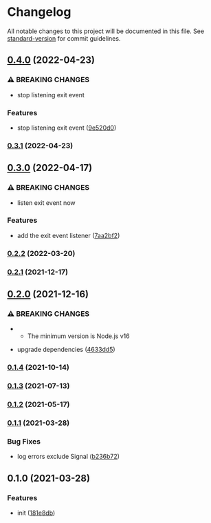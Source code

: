 # Changelog

All notable changes to this project will be documented in this file. See [standard-version](https://github.com/conventional-changelog/standard-version) for commit guidelines.

## [0.4.0](https://github.com/BlackGlory/you-died/compare/v0.3.1...v0.4.0) (2022-04-23)


### ⚠ BREAKING CHANGES

* stop listening exit event

### Features

* stop listening exit event ([9e520d0](https://github.com/BlackGlory/you-died/commit/9e520d06c76094633cc62ee8d2b4f26888018298))

### [0.3.1](https://github.com/BlackGlory/you-died/compare/v0.3.0...v0.3.1) (2022-04-23)

## [0.3.0](https://github.com/BlackGlory/you-died/compare/v0.2.2...v0.3.0) (2022-04-17)


### ⚠ BREAKING CHANGES

* listen exit event now

### Features

* add the exit event listener ([7aa2bf2](https://github.com/BlackGlory/you-died/commit/7aa2bf25618ae24074eb88f9b35b61041ad20d0d))

### [0.2.2](https://github.com/BlackGlory/you-died/compare/v0.2.1...v0.2.2) (2022-03-20)

### [0.2.1](https://github.com/BlackGlory/you-died/compare/v0.2.0...v0.2.1) (2021-12-17)

## [0.2.0](https://github.com/BlackGlory/you-died/compare/v0.1.4...v0.2.0) (2021-12-16)


### ⚠ BREAKING CHANGES

* - The minimum version is Node.js v16

* upgrade dependencies ([4633dd5](https://github.com/BlackGlory/you-died/commit/4633dd5d4367a3efc326436644bbee25e49740cf))

### [0.1.4](https://github.com/BlackGlory/you-died/compare/v0.1.3...v0.1.4) (2021-10-14)

### [0.1.3](https://github.com/BlackGlory/you-died/compare/v0.1.2...v0.1.3) (2021-07-13)

### [0.1.2](https://github.com/BlackGlory/you-died/compare/v0.1.1...v0.1.2) (2021-05-17)

### [0.1.1](https://github.com/BlackGlory/you-died/compare/v0.1.0...v0.1.1) (2021-03-28)


### Bug Fixes

* log errors exclude Signal ([b236b72](https://github.com/BlackGlory/you-died/commit/b236b72af249daa5faa824e395038226e977ee6d))

## 0.1.0 (2021-03-28)


### Features

* init ([181e8db](https://github.com/BlackGlory/you-died/commit/181e8db28ee4027d2edbd6ce5e60d9a99a378d34))
